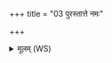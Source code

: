 +++
title = "03 पुरस्तात्ते नमः"

+++
<details><summary>मूलम् (WS)</summary>

पुरस्तात्ते नमः कृण्मः, उत्तरादधरादुत ।  
अभीवर्गाद्दिवस्पर्यन्तरिक्षाय ते नमः ॥॥ ४ ॥  
मुखाय ते पशुपते यानि चक्षूंसि ते भव।  
त्वचे रूपाय सन्दृशे प्रतीचीनाय ते नमः ॥ ५ ॥
</details>